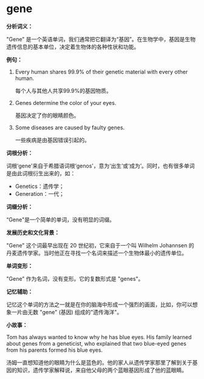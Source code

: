 # gene

**分析词义：**

  

"Gene" 是一个英语单词，我们通常把它翻译为“基因”。在生物学中，基因是生物遗传信息的基本单位，决定着生物体的各种性状和功能。

  

**例句：**

  

1.  Every human shares 99.9% of their genetic material with every other human.
    
      
    
    每个人与其他人共享99.9%的基因物质。
    
      
    
2.  Genes determine the color of your eyes.
    
      
    
    基因决定了你的眼睛颜色。
    
      
    
3.  Some diseases are caused by faulty genes.
    
      
    
    一些疾病是由基因错误引起的。
    
      
    

  

**词根分析：**

  

词根‘gene'来自于希腊语词根‘genos'，意为‘出生’或‘成为’。同时，也有很多单词是由此词根衍生出来的，如：

  

*   Genetics：遗传学；
*   Generation：一代；

  

**词缀分析：**

  

“Gene"是一个简单的单词，没有明显的词缀。

  

**发展历史和文化背景：**

  

"Gene" 这个词最早出现在 20 世纪初，它来自于一个叫 Wilhelm Johannsen 的丹麦遗传学家。当时他正在寻找一个名词来描述一个生物体最小的遗传单位。

  

**单词变形：**

  

"Gene" 作为名词，没有变形。它的复数形式是 "genes"。

  

**记忆辅助：**

  

记忆这个单词的方法之一就是在你的脑海中形成一个强烈的画面，比如，你可以想象一片由无数 "gene" (基因) 组成的"遗传海洋"。

  

**小故事：**

  

Tom has always wanted to know why he has blue eyes. His family learned about genes from a geneticist, who explained that two blue-eyed genes from his parents formed his blue eyes.

  

汤姆一直想知道他的眼睛为什么是蓝色的。他的家人从遗传学家那里了解到关于基因的知识，遗传学家解释说，来自他父母的两个蓝眼基因形成了他的蓝眼睛。
